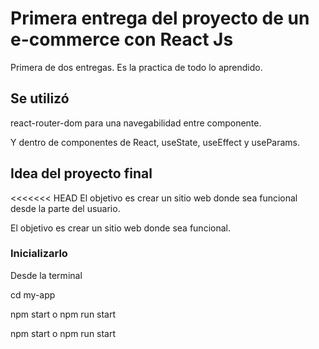 # Primera entrega del proyecto de un e-commerce con React Js
Primera de dos entregas. Es la practica de todo lo aprendido. 

## Se utilizó
react-router-dom  para una navegabilidad entre componente.

Y dentro de componentes de React, useState, useEffect y useParams.

## Idea del proyecto final  
<<<<<<< HEAD
El objetivo es crear un sitio web donde sea funcional desde la parte del usuario.  

El objetivo es crear un sitio web donde sea funcional. 


### Inicializarlo

Desde la terminal

cd my-app

npm start o npm run start

npm start o npm run start


